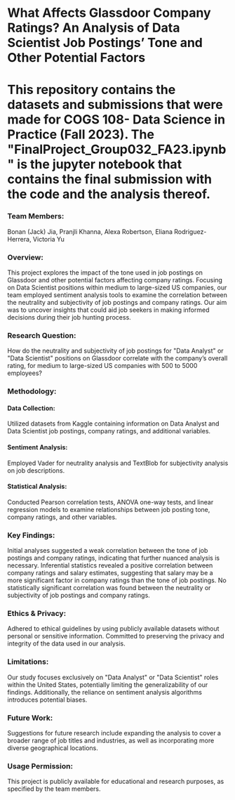 # What Affects Glassdoor Company Ratings? An Analysis of Data Scientist Job Postings’ Tone and Other Potential Factors

# This repository contains the datasets and submissions that were made for COGS 108- Data Science in Practice (Fall 2023). The "FinalProject_Group032_FA23.ipynb" is the jupyter notebook that contains the final submission with the code and the analysis thereof.

### Team Members:
Bonan (Jack) Jia,
Pranjli Khanna,
Alexa Robertson,
Eliana Rodriguez-Herrera,
Victoria Yu

### Overview:
This project explores the impact of the tone used in job postings on Glassdoor and other potential factors affecting company ratings. Focusing on Data Scientist positions within medium to large-sized US companies, our team employed sentiment analysis tools to examine the correlation between the neutrality and subjectivity of job postings and company ratings. Our aim was to uncover insights that could aid job seekers in making informed decisions during their job hunting process.

### Research Question:
How do the neutrality and subjectivity of job postings for "Data Analyst" or "Data Scientist" positions on Glassdoor correlate with the company’s overall rating, for medium to large-sized US companies with 500 to 5000 employees?

### Methodology:
#### Data Collection: 
Utilized datasets from Kaggle containing information on Data Analyst and Data Scientist job postings, company ratings, and additional variables.
#### Sentiment Analysis: 
Employed Vader for neutrality analysis and TextBlob for subjectivity analysis on job descriptions.
#### Statistical Analysis: 
Conducted Pearson correlation tests, ANOVA one-way tests, and linear regression models to examine relationships between job posting tone, company ratings, and other variables.

### Key Findings:
Initial analyses suggested a weak correlation between the tone of job postings and company ratings, indicating that further nuanced analysis is necessary.
Inferential statistics revealed a positive correlation between company ratings and salary estimates, suggesting that salary may be a more significant factor in company ratings than the tone of job postings.
No statistically significant correlation was found between the neutrality or subjectivity of job postings and company ratings.

### Ethics & Privacy:
Adhered to ethical guidelines by using publicly available datasets without personal or sensitive information. Committed to preserving the privacy and integrity of the data used in our analysis.

### Limitations:
Our study focuses exclusively on "Data Analyst" or "Data Scientist" roles within the United States, potentially limiting the generalizability of our findings. Additionally, the reliance on sentiment analysis algorithms introduces potential biases.

### Future Work:
Suggestions for future research include expanding the analysis to cover a broader range of job titles and industries, as well as incorporating more diverse geographical locations.

### Usage Permission:
This project is publicly available for educational and research purposes, as specified by the team members.
